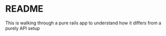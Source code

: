 # README

This is walking through a pure rails app to understand how it differs from a purely API setup
